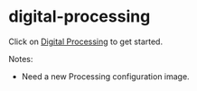 # digital-processing

Click on [Digital Processing](digital-processing.md) to get started.

Notes:

  * Need a new Processing configuration image.
